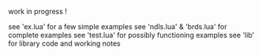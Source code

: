 work in progress !

see 'ex.lua' for a few simple examples
see 'ndls.lua' & 'brds.lua' for complete examples
see 'test.lua' for possibly functioning examples
see 'lib' for library code and working notes
